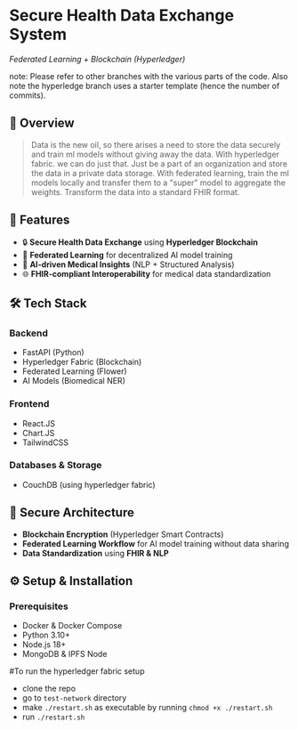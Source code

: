 # **Secure Health Data Exchange System**
*Federated Learning + Blockchain (Hyperledger)*

note: Please refer to other branches with the various parts of the code. Also note the hyperledge branch uses a starter template (hence the number of commits).

## **📌 Overview**
> Data is the new oil, so there arises a need to store the data securely and train ml models without giving away the data.
> With hyperledger fabric. we can do just that. Just be a part of an organization and store the data in a private data storage.
> With federated learning, train the ml models locally and transfer them to a "super" model to aggregate the weights.
> Transform the data into a standard FHIR format.

## **🚀 Features**
- 🔒 **Secure Health Data Exchange** using **Hyperledger Blockchain**
- 🏥 **Federated Learning** for decentralized AI model training
- 🧠 **AI-driven Medical Insights** (NLP + Structured Analysis)
- 🌐 **FHIR-compliant Interoperability** for medical data standardization

## **🛠️ Tech Stack**
### **Backend**
- FastAPI (Python)
- Hyperledger Fabric (Blockchain)
- Federated Learning (Flower)
- AI Models (Biomedical NER)

### **Frontend**
- React.JS
- Chart.JS
- TailwindCSS

### **Databases & Storage**
- CouchDB (using hyperledger fabric)

## **🔑 Secure Architecture**
- **Blockchain Encryption** (Hyperledger Smart Contracts)
- **Federated Learning Workflow** for AI model training without data sharing
- **Data Standardization** using **FHIR & NLP**

## **⚙️ Setup & Installation**
### **Prerequisites**
- Docker & Docker Compose
- Python 3.10+
- Node.js 18+
- MongoDB & IPFS Node

#To run the hyperledger fabric setup
- clone the repo
- go to ```test-network``` directory
- make ```./restart.sh``` as executable by running ```chmod +x ./restart.sh```
- run ```./restart.sh```
  
